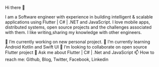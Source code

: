 Hi there 👋

I am a Software engineer with experience in building intelligent & scalable applications using Flutter | C# | .NET and JavaScript. I love mobile apps, distributed systems, open source projects and the challenges associated with them. I like writing,sharing my knowledge with other engineers.

🔭 I’m currently working on new personal project.
🌱 I’m currently learning Android Kotlin and Swift UI
👯 I’m looking to collaborate on open source Flutter project
💬 Ask me about Flutter | C# | .Net and JavaScript
📫 How to reach me: Github, Blog, Twitter, Facebook, Linkedin
